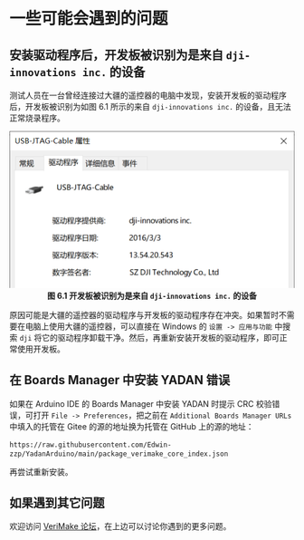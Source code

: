 # 一些可能会遇到的问题  
  
## 安装驱动程序后，开发板被识别为是来自 `dji-innovations inc.` 的设备  

测试人员在一台曾经连接过大疆的遥控器的电脑中发现，安装开发板的驱动程序后，开发板被识别为如图 6.1 所示的来自 `dji-innovations inc.` 的设备，且无法正常烧录程序。  
  
**<center>![图 6.1 开发板被识别为是来自 dji-innovations inc. 的设备](imgs/img_06_01.png)  
图 6.1 开发板被识别为是来自 `dji-innovations inc.` 的设备</center>**
  
原因可能是大疆的遥控器的驱动程序与开发板的驱动程序存在冲突。如果暂时不需要在电脑上使用大疆的遥控器，可以直接在 Windows 的 `设置 -> 应用与功能` 中搜索 `dji` 将它的驱动程序卸载干净。然后，再重新安装开发板的驱动程序，即可正常使用开发板。  
  
  
## 在 Boards Manager 中安装 YADAN 错误  

如果在 Arduino IDE 的 Boards Manager 中安装 YADAN 时提示 CRC 校验错误，可打开 `File -> Preferences`，把之前在 `Additional Boards Manager URLs` 中填入的托管在 Gitee 的源的地址换为托管在 GitHub 上的源的地址：  
```
https://raw.githubusercontent.com/Edwin-zzp/YadanArduino/main/package_verimake_core_index.json
```  
再尝试重新安装。
  
  
## 如果遇到其它问题  
  
欢迎访问 [VeriMake 论坛](https://www.verimake.com/)，在上边可以讨论你遇到的更多问题。  
  